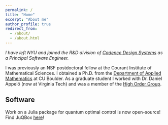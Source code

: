 ```yaml
---
permalink: /
title: "Home"
excerpt: "About me"
author_profile: true
redirect_from: 
  - /about/
  - /about.html
---
```

*I have left NYU and joined the R&D division of [Cadence Design Systems](https://www.cadence.com/en_US/home.html) as a Principal Software Engineer.*

I was previously an NSF postdoctoral fellow at the Courant Institute of Mathematical Sciences. I obtained a Ph.D. from the [Department of Applied Mathematics](https://www.colorado.edu/amath/) at CU Boulder. As a graduate student I worked with Dr. Daniel Appelö (now at Virginia Tech) and was a member of the [High Order Group](https://sites.google.com/vt.edu/appel-high-order-group).


## Software
Work on a Julia package for quantum optimal control is now open-source! Find JuQBox [here](https://github.com/LLNL/Juqbox.jl)!

